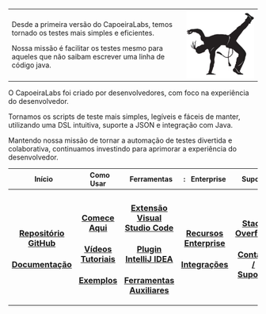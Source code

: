 <table>
    <tr>
        <td>
            <p>
                Desde a primeira versão do CapoeiraLabs, temos tornado os testes mais simples e eficientes.
            </p>
            <p>
                Nossa missão é facilitar os testes mesmo para aqueles que não saibam escrever uma linha de código java.
            </p>
        </td>
        <td width="30%">
            <a href="https://github.com/CapoeiraLabs/">
                <picture>
                    <source media="(prefers-color-scheme: dark)"
                        srcset="https://github.com/CapoeiraLabs/.github/blob/a2b1a2e43531bce9aeb18a29f20f7497e9658b49/profile/capoeiralabs-logo.png">
                    <img src="https://github.com/CapoeiraLabs/.github/blob/a2b1a2e43531bce9aeb18a29f20f7497e9658b49/profile/capoeiralabs-logo.png" />
                </picture>
            </a>
        </td>
    </tr>
</table>

<p>
    O CapoeiraLabs foi criado por desenvolvedores, com foco na experiência do desenvolvedor. 

 </div>

 Tornamos os scripts de teste mais simples, legíveis e fáceis de manter, utilizando uma DSL intuitiva, suporte a JSON e integração com Java.
    </div>

</p>

<di>
    Mantendo nossa missão de tornar a automação de testes divertida e colaborativa, continuamos investindo para aprimorar a experiência do desenvolvedor.
</div>

<table>
    <tr>
        <th width="16%"> &nbsp; Início</th>
        <th width="16%"> &nbsp; Como Usar</th>
        <th width="16%"> &nbsp; Ferramentas</th>
        <th width="16%">: &nbsp; Enterprise</th>     
        <th width="16%"> &nbsp; Suporte</th>
        <th> &nbsp; Siga-nos</th>
    </tr>
    <tr>
        <th>
            <h3>
                <a href="https://github.com/CapoeiraLabs/">Repositório GitHub</a>
            </h3>            
            <h3>
                <a href="https://github.com/CapoeiraLabs/Capoeira/wiki">Documentação</a>
            </h3>            
        </th>
        <th>
            <h3>
                <a href="https://github.com/CapoeiraLabs/Capoeira/wiki/Getting-Started">Comece Aqui</a>
            </h3>
            <h3>
                <a href="https://www.youtube.com/playlist?list=PLCapoeiraLabsVideos">Vídeos Tutoriais</a>
            </h3>         
            <h3>
                <a href="https://github.com/CapoeiraLabs/Capoeira-examples">Exemplos</a>
            </h3>
        </th>            
        <th>
            <h3>
                <a href="https://github.com/CapoeiraLabs/Capoeira/tree/main/capoeira-plugins/vscode-plugin/extension">Extensão Visual Studio Code</a>
            </h3>
            <h3>
                <a href="https://github.com/CapoeiraLabs/Capoeira/tree/main/capoeira-plugins/intellij-plugin">Plugin IntelliJ IDEA</a>
            </h3>
            <h3>
                <a href="https://github.com/CapoeiraLabs/Capoeira/tools">Ferramentas Auxiliares</a>
            </h3>            
        </th>      
        <th>
            <h3>
                <a href="https://github.com/CapoeiraLabs/Capoeira/wiki/Enterprise-Features">Recursos Enterprise</a>
            </h3>        
            <h3>
                <a href="https://github.com/CapoeiraLabs/Capoeira/wiki/Integrations">Integrações</a>
            </h3>
        </th>
        <th>
            <h3>
                <a href="https://stackoverflow.com/questions/tagged/capoeiralabs">Stack Overflow</a>
            </h3>   
            <h3>
                <a href="https://github.com/CapoeiraLabs/Capoeira/issues">Contato / Suporte</a>
            </h3> 
        </th>
        <th>
            <h3>
                <a href="https://www.linkedin.com/company/capoeiralabs">LinkedIn</a>
            </h3>  
            <h3>
                <a href="https://twitter.com/capoeiralabz">Twitter</a>
            </h3>   
            <h3>
                <a href="https://www.youtube.com/@capoeiralabz">YouTube</a>
            </h3> 
        </th>
    </tr>
</table>
